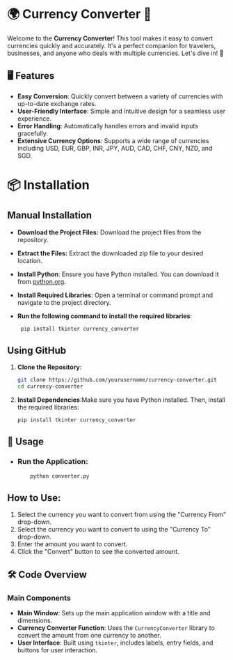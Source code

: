 # 🌍 Currency Converter 💱

Welcome to the **Currency Converter**! This tool makes it easy to convert currencies quickly and accurately. It's a perfect companion for travelers, businesses, and anyone who deals with multiple currencies. Let's dive in! 🚀

## 🖥️ Features

- **Easy Conversion**: Quickly convert between a variety of currencies with up-to-date exchange rates.
- **User-Friendly Interface**: Simple and intuitive design for a seamless user experience.
- **Error Handling**: Automatically handles errors and invalid inputs gracefully.
- **Extensive Currency Options**: Supports a wide range of currencies including USD, EUR, GBP, INR, JPY, AUD, CAD, CHF, CNY, NZD, and SGD.

# 📦 Installation

## Manual Installation

- **Download the Project Files:** Download the project files from the repository.

- **Extract the Files:**  Extract the downloaded zip file to your desired location.

- **Install Python**:  Ensure you have Python installed. You can download it from [python.org](https://www.python.org).

- **Install Required Libraries**: Open a terminal or command prompt and navigate to the project directory.

- **Run the following command to install the required libraries**:
  ```bash
   pip install tkinter currency_converter   

## Using GitHub

1. **Clone the Repository**:
   ```bash
   git clone https://github.com/yourusername/currency-converter.git
   cd currency-converter

2. **Install Dependencies**:Make sure you have Python installed. Then, install the required libraries:
   ```bash
   pip install tkinter currency_converter

## 🚀 Usage

- ### Run the Application:

  ```bash
      python converter.py

## How to Use:

1. Select the currency you want to convert from using the "Currency From" drop-down.
2. Select the currency you want to convert to using the "Currency To" drop-down.
3. Enter the amount you want to convert.
4. Click the "Convert" button to see the converted amount.

## 🛠️ Code Overview

### Main Components

- **Main Window**: Sets up the main application window with a title and dimensions.
- **Currency Converter Function**: Uses the `CurrencyConverter` library to convert the amount from one currency to another.
- **User Interface**: Built using `tkinter`, includes labels, entry fields, and buttons for user interaction.









